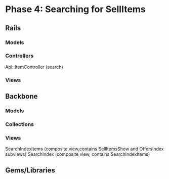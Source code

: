 # Phase 4: Searching for SellItems

## Rails
### Models

### Controllers
Api::ItemController (search)

### Views

## Backbone
### Models

### Collections

### Views
  SearchIndexItems (composite view,contains SellItemsShow and OffersIndex subviews)
  SearchIndex (composite view, contains SearchIndexItems)

## Gems/Libraries
